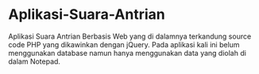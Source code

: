 Aplikasi-Suara-Antrian
======================

 Aplikasi Suara Antrian Berbasis Web yang di dalamnya terkandung source code PHP yang dikawinkan dengan jQuery. Pada aplikasi kali ini belum menggunakan database namun hanya menggunakan data yang diolah di dalam Notepad.
